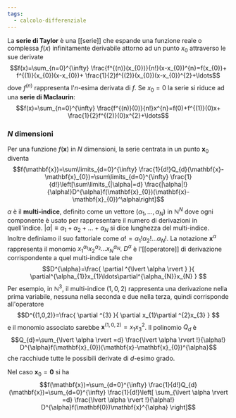 ```yaml
---
tags:
  - calcolo-differenziale
---
```

La **serie di Taylor** è una [[serie]] che espande una funzione reale o complessa $f(x)$ infinitamente derivabile attorno ad un punto $x_{0}$ attraverso le sue derivate
$$f(x)=\sum_{n=0}^{\infty} \frac{f^{(n)}(x_{0})}{n!}(x-x_{0})^{n}=f(x_{0})+ f^{(1)}(x_{0})(x-x_{0})+ \frac{1}{2}f^{(2)}(x_{0})(x-x_{0})^{2}+\ldots$$
dove $f^{(n)}$ rappresenta l'$n$-esima derivata di $f$. Se $x_{0}=0$ la serie si riduce ad una **serie di Maclaurin**:
$$f(x)=\sum_{n=0}^{\infty} \frac{f^{(n)}(0)}{n!}x^{n}=f(0)+f^{(1)}(0)x+ \frac{1}{2}f^{(2)}(0)x^{2}+\ldots$$
### $N$ dimensioni
Per una funzione $f(\mathbf{x})$ in $N$ dimensioni, la serie centrata in un punto $\mathbf{x}_{0}$ diventa
$$f(\mathbf{x})=\sum\limits_{d=0}^{\infty} \frac{1}{d!}Q_{d}(\mathbf{x}-\mathbf{x}_{0})=\sum\limits_{d=0}^{\infty} \frac{1}{d!}\left[\sum\limits_{|\alpha|=d} \frac{|\alpha|!}{\alpha!}D^{\alpha}f(\mathbf{x}_{0})(\mathbf{x}-\mathbf{x}_{0})^\alpha\right]$$
$\alpha$ è il **multi-indice**, definito come un vettore $(\alpha_{1},\ldots,\alpha_{N})$ in $\mathbb{N}^{N}$ dove ogni componente è usato per rappresentare il numero di derivazioni in quell'indice. $\lvert \alpha \rvert\equiv\alpha_{1}+\alpha_{2}+\ldots+\alpha_{N}$ si dice lunghezza del multi-indice. Inoltre definiamo il suo fattoriale come $\alpha!=\alpha_{1}!\alpha_{2}!\ldots\alpha_{N}!$. La notazione $\mathbf{x}^{\alpha}$ rappresenta il monomio $x_{1}^{\alpha_{1}}x_{2}^{\alpha_{2}}\ldots x_{N}^{\alpha_{N}}$. $D^{\alpha}$ è l'[[operatore]] di derivazione corrispondente a quel multi-indice tale che
$$D^{\alpha}=\frac{ \partial ^{\lvert \alpha \rvert } }{ \partial^{\alpha_{1}}x_{1}\ldots\partial^{\alpha_{N}}x_{N} } $$
Per esempio, in $\mathbb{N}^{3}$, il multi-indice $(1,0,2)$ rappresenta una derivazione nella prima variabile, nessuna nella seconda e due nella terza, quindi corrisponde all'operatore
$$D^{(1,0,2)}=\frac{ \partial ^{3} }{ \partial x_{1}\partial ^{2}x_{3} } $$
e il monomio associato sarebbe $\mathbf{x}^{(1,0,2)}=x_{1}x_{3}^{2}$. Il polinomio $Q_{d}$ è
$$Q_{d}=\sum_{\lvert \alpha \rvert =d} \frac{\lvert \alpha \rvert !}{\alpha!} D^{\alpha}f(\mathbf{x}_{0})(\mathbf{x}-\mathbf{x}_{0})^{\alpha}$$
che racchiude tutte le possibili derivate di $d$-esimo grado.


Nel caso $\mathbf{x}_{0}=\mathbf{0}$ si ha
$$f(\mathbf{x})=\sum_{d=0}^{\infty} \frac{1}{d!}Q_{d}(\mathbf{x})=\sum_{d=0}^{\infty} \frac{1}{d!}\left[ \sum_{\lvert \alpha \rvert =d} \frac{\lvert \alpha \rvert !}{\alpha!} D^{\alpha}f(\mathbf{0})\mathbf{x}^{\alpha}  \right]$$
